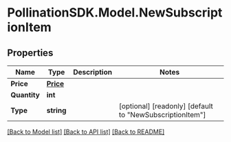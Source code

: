 
# PollinationSDK.Model.NewSubscriptionItem

## Properties

Name | Type | Description | Notes
------------ | ------------- | ------------- | -------------
**Price** | [**Price**](Price.md) |  | 
**Quantity** | **int** |  | 
**Type** | **string** |  | [optional] [readonly] [default to "NewSubscriptionItem"]

[[Back to Model list]](../README.md#documentation-for-models)
[[Back to API list]](../README.md#documentation-for-api-endpoints)
[[Back to README]](../README.md)


